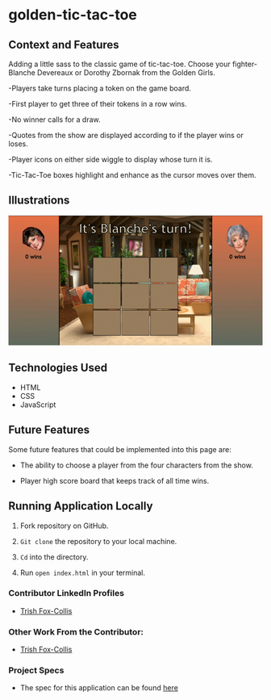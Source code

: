 # golden-tic-tac-toe

## Context and Features

Adding a little sass to the classic game of tic-tac-toe.  Choose your fighter- Blanche Devereaux or Dorothy Zbornak from the Golden Girls.

-Players take turns placing a token on the game board.

-First player to get three of their tokens in a row wins.

-No winner calls for a draw.

-Quotes from the show are displayed according to if the player wins or loses.

-Player icons on either side wiggle to display whose turn it is.

-Tic-Tac-Toe boxes highlight and enhance as the cursor moves over them.

## Illustrations

![Demo](./assets/goldenTicTacToe.gif)

## Technologies Used

- HTML
- CSS
- JavaScript

## Future Features

Some future features that could be implemented into this page are:

- The ability to choose a player from the four characters from the show.

- Player high score board that keeps track of all time wins.

## Running Application Locally

1. Fork repository on GitHub.

2. `Git clone` the repository to your local machine.

3. `Cd` into the directory.

4. Run `open index.html` in your terminal.

### Contributor LinkedIn Profiles

- [Trish Fox-Collis](https://www.linkedin.com/in/trish-fox-collis/)

### Other Work From the Contributor:

- [Trish Fox-Collis](https://github.com/tfoxcollis)

### Project Specs

- The spec for this application can be found [here](https://frontend.turing.edu/projects/module-1/tic-tac-toe-solo-v2.html)
